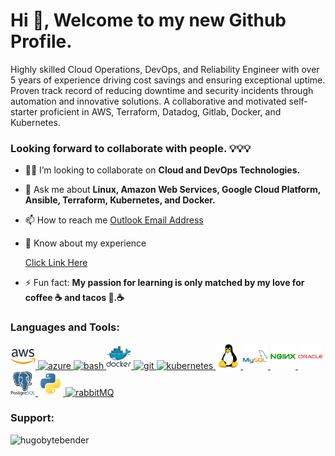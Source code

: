 
<h1 align="left">Hi 👋, Welcome to my new Github Profile. </h1>

Highly skilled Cloud Operations, DevOps, and Reliability Engineer with over 5 years of experience driving cost savings and ensuring exceptional uptime. Proven track record of reducing downtime and security incidents through automation and innovative solutions. A collaborative and motivated self-starter proficient in AWS, Terraform, Datadog, Gitlab, Docker, and Kubernetes.

<h3 align="left">Looking forward to collaborate with people. 💡💡💡 </h3>

- 🤝🤝 I’m looking to collaborate on  **Cloud and DevOps Technologies.**

- 💬 Ask me about **Linux, Amazon Web Services, Google Cloud Platform, Ansible, Terraform, Kubernetes, and Docker.**

- 📫 How to reach me <a href="mailto:hugo.obandoyaml@outlook.com">Outlook Email Address </a>



- 📄 Know about my experience
  
  <i class="fab fa-linkedin"></i> [Click Link Here](https://www.linkedin.com/in/hugo-obando-661166189)


- ⚡ Fun fact: **My passion for learning is only matched by my love for coffee ☕️ and tacos 🌮.☕️**


<h3 align="left">Languages and Tools:</h3>
<p align="left"> <a href="https://aws.amazon.com" target="_blank" rel="noreferrer"> <img src="https://raw.githubusercontent.com/devicons/devicon/master/icons/amazonwebservices/amazonwebservices-original-wordmark.svg" alt="aws" width="40" height="40"/> </a> <a href="https://azure.microsoft.com/en-in/" target="_blank" rel="noreferrer"> <img src="https://www.vectorlogo.zone/logos/microsoft_azure/microsoft_azure-icon.svg" alt="azure" width="40" height="40"/> </a> <a href="https://www.gnu.org/software/bash/" target="_blank" rel="noreferrer"> <img src="https://www.vectorlogo.zone/logos/gnu_bash/gnu_bash-icon.svg" alt="bash" width="40" height="40"/> </a> <a href="https://www.docker.com/" target="_blank" rel="noreferrer"> <img src="https://raw.githubusercontent.com/devicons/devicon/master/icons/docker/docker-original-wordmark.svg" alt="docker" width="40" height="40"/> </a> <a href="https://git-scm.com/" target="_blank" rel="noreferrer"> <img src="https://www.vectorlogo.zone/logos/git-scm/git-scm-icon.svg" alt="git" width="40" height="40"/> </a> <a href="https://kubernetes.io" target="_blank" rel="noreferrer"> <img src="https://www.vectorlogo.zone/logos/kubernetes/kubernetes-icon.svg" alt="kubernetes" width="40" height="40"/> </a> <a href="https://www.linux.org/" target="_blank" rel="noreferrer"> <img src="https://raw.githubusercontent.com/devicons/devicon/master/icons/linux/linux-original.svg" alt="linux" width="40" height="40"/> </a> <a href="https://www.mysql.com/" target="_blank" rel="noreferrer"> <img src="https://raw.githubusercontent.com/devicons/devicon/master/icons/mysql/mysql-original-wordmark.svg" alt="mysql" width="40" height="40"/> </a> <a href="https://www.nginx.com" target="_blank" rel="noreferrer"> <img src="https://raw.githubusercontent.com/devicons/devicon/master/icons/nginx/nginx-original.svg" alt="nginx" width="40" height="40"/> </a> <a href="https://www.oracle.com/" target="_blank" rel="noreferrer"> <img src="https://raw.githubusercontent.com/devicons/devicon/master/icons/oracle/oracle-original.svg" alt="oracle" width="40" height="40"/> </a> <a href="https://www.postgresql.org" target="_blank" rel="noreferrer"> <img src="https://raw.githubusercontent.com/devicons/devicon/master/icons/postgresql/postgresql-original-wordmark.svg" alt="postgresql" width="40" height="40"/> </a> <a href="https://www.python.org" target="_blank" rel="noreferrer"> <img src="https://raw.githubusercontent.com/devicons/devicon/master/icons/python/python-original.svg" alt="python" width="40" height="40"/> </a> <a href="https://www.rabbitmq.com" target="_blank" rel="noreferrer"> <img src="https://www.vectorlogo.zone/logos/rabbitmq/rabbitmq-icon.svg" alt="rabbitMQ" width="40" height="40"/> </a> </p>

<h3 align="left">Support:</h3>
<p><a href="https://www.buymeacoffee.com/hugobytebender"> <img align="left" src="https://cdn.buymeacoffee.com/buttons/v2/default-yellow.png" height="50" width="210" alt="hugobytebender" /></a></p><br><br>


<!---
hugothesnappertm/hugothesnappertm is a ✨ special ✨ repository because its `README.md` (this file) appears on your GitHub profile.
You can click the Preview link to take a look at your changes.
--->
